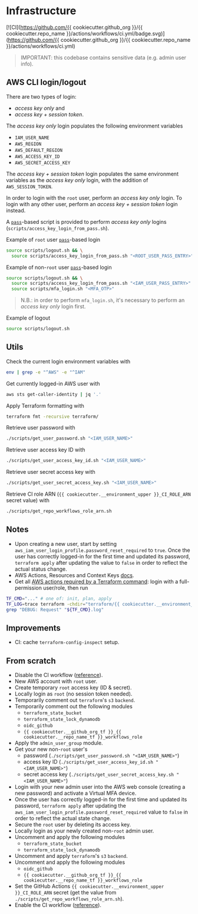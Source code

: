 # Infrastructure

[![CI](https://github.com/{{ cookiecutter.github_org }}/{{ cookiecutter.repo_name }}/actions/workflows/ci.yml/badge.svg)](https://github.com/{{ cookiecutter.github_org }}/{{ cookiecutter.repo_name }}/actions/workflows/ci.yml)

> IMPORTANT: this codebase contains sensitive data (e.g. admin user info).

## AWS CLI login/logout

There are two types of login:

- _access key only_ and
- _access key + session token_.

The _access key only_ login populates the following environment variables

- `IAM_USER_NAME`
- `AWS_REGION`
- `AWS_DEFAULT_REGION`
- `AWS_ACCESS_KEY_ID`
- `AWS_SECRET_ACCESS_KEY`

The _access key + session token_ login populates the same environment variables
as the _access key only_ login, with the addition of `AWS_SESSION_TOKEN`.

In order to login with the `root` user, perform an _access key only_ login.
To login with any other user, perform an _access key + session token_ login instead.

A [`pass`](https://www.passwordstore.org/)-based script is provided to perform
_access key only_ logins (`scripts/access_key_login_from_pass.sh`).

Example of `root` user [`pass`](https://www.passwordstore.org/)-based login

```bash
source scripts/logout.sh && \
  source scripts/access_key_login_from_pass.sh "<ROOT_USER_PASS_ENTRY>"
```

Example of non-`root` user [`pass`](https://www.passwordstore.org/)-based login

```bash
source scripts/logout.sh && \
  source scripts/access_key_login_from_pass.sh "<IAM_USER_PASS_ENTRY>" && \
  source scripts/mfa_login.sh "<MFA_OTP>"
```

> N.B.: in order to perform `mfa_login.sh`, it's necessary to perform an
> _access key only_ login first.

Example of logout

```bash
source scripts/logout.sh
```

## Utils

Check the current login environment variables with

```bash
env | grep -e "^AWS" -e "^IAM"
```

Get currently logged-in AWS user with

```bash
aws sts get-caller-identity | jq '.'
```

Apply Terraform formatting with

```bash
terraform fmt -recursive terraform/
```

Retrieve user password with

```bash
./scripts/get_user_password.sh "<IAM_USER_NAME>"
```

Retrieve user access key ID with

```bash
./scripts/get_user_access_key_id.sh "<IAM_USER_NAME>"
```

Retrieve user secret access key with

```bash
./scripts/get_user_secret_access_key.sh "<IAM_USER_NAME>"
```

Retrieve CI role ARN (`{{ cookiecutter.__environment_upper }}_CI_ROLE_ARN` secret value) with

```bash
./scripts/get_repo_workflows_role_arn.sh
```

## Notes

- Upon creating a new user, start by setting
  `aws_iam_user_login_profile.password_reset_required` to `true`.
  Once the user has correctly logged-in for the first time and updated its password,
  `terraform apply` after updating the value to `false` in order to reflect the actual
  status change.
- AWS Actions, Resources and Context Keys [docs](https://docs.aws.amazon.com/service-authorization/latest/reference/reference_policies_actions-resources-contextkeys.html).
- Get all [AWS actions required by a Terraform command](https://stackoverflow.com/a/60542958/5210544):
  login with a full-permission user/role, then run

```bash
TF_CMD="..." # one of: init, plan, apply
TF_LOG=trace terraform -chdir="terraform/{{ cookiecutter.__environment_lower }}" "${TF_CMD}" &> "${TF_CMD}.log"
grep "DEBUG: Request" "${TF_CMD}.log"
```

## Improvements

- CI: cache `terraform-config-inspect` setup.

## From scratch

- Disable the CI workflow ([reference](https://docs.github.com/en/actions/managing-workflow-runs/disabling-and-enabling-a-workflow)).
- New AWS account with `root` user.
- Create temporary `root` access key (ID & secret).
- Locally login as `root` (no session token needed).
- Temporarily comment out `terraform`'s `s3` `backend`.
- Temporarily comment out the following modules
  - `terraform_state_bucket`
  - `terraform_state_lock_dynamodb`
  - `oidc_github`
  - `{{ cookiecutter.__github_org_tf }}_{{ cookiecutter.__repo_name_tf }}_workflows_role`
- Apply the `admin_user_group` module.
- Get your new non-`root` user's
  - password (`./scripts/get_user_password.sh "<IAM_USER_NAME>"`)
  - access key ID (`./scripts/get_user_access_key_id.sh "<IAM_USER_NAME>"`)
  - secret access key (`./scripts/get_user_secret_access_key.sh "<IAM_USER_NAME>"`)
- Login with your new admin user into the AWS web console
  (creating a new password) and activate a Virtual MFA device.
- Once the user has correctly logged-in for the first time and updated its password,
  `terraform apply` after updating the
  `aws_iam_user_login_profile.password_reset_required` value to `false` in order
  to reflect the actual state change.
- Secure the `root` user by deleting its access key.
- Locally login as your newly created non-`root` admin user.
- Uncomment and apply the following modules
  - `terraform_state_bucket`
  - `terraform_state_lock_dynamodb`
- Uncomment and apply `terraform`'s `s3` `backend`.
- Uncomment and apply the following modules
  - `oidc_github`
  - `{{ cookiecutter.__github_org_tf }}_{{ cookiecutter.__repo_name_tf }}_workflows_role`
- Set the GitHub Actions `{{ cookiecutter.__environment_upper }}_CI_ROLE_ARN` secret
  (get the value from `./scripts/get_repo_workflows_role_arn.sh`).
- Enable the CI workflow ([reference](https://docs.github.com/en/actions/managing-workflow-runs/disabling-and-enabling-a-workflow)).
